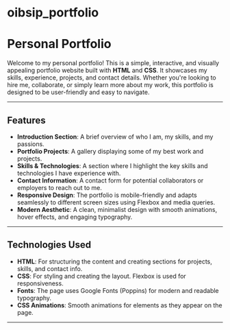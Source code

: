 # oibsip_portfolio
# Personal Portfolio

Welcome to my personal portfolio! This is a simple, interactive, and visually appealing portfolio website built with **HTML** and **CSS**. It showcases my skills, experience, projects, and contact details. Whether you're looking to hire me, collaborate, or simply learn more about my work, this portfolio is designed to be user-friendly and easy to navigate.

---

## Features

- **Introduction Section**: A brief overview of who I am, my skills, and my passions.
- **Portfolio Projects**: A gallery displaying some of my best work and projects.
- **Skills & Technologies**: A section where I highlight the key skills and technologies I have experience with.
- **Contact Information**: A contact form for potential collaborators or employers to reach out to me.
- **Responsive Design**: The portfolio is mobile-friendly and adapts seamlessly to different screen sizes using Flexbox and media queries.
- **Modern Aesthetic**: A clean, minimalist design with smooth animations, hover effects, and engaging typography.

---

## Technologies Used

- **HTML**: For structuring the content and creating sections for projects, skills, and contact info.
- **CSS**: For styling and creating the layout. Flexbox is used for responsiveness.
- **Fonts**: The page uses Google Fonts (Poppins) for modern and readable typography.
- **CSS Animations**: Smooth animations for elements as they appear on the page.

---
